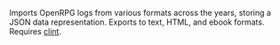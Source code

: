 Imports OpenRPG logs from various formats across the years, storing a JSON data
representation. Exports to text, HTML, and ebook formats. Requires
[clint](https://github.com/kennethreitz/clint/).

